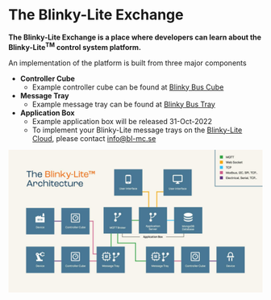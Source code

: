 # The Blinky-Lite Exchange

**The Blinky-Lite Exchange is a place where developers can learn about the Blinky-Lite<sup>TM</sup> control system platform.** 

An implementation of the platform is built from three major components
* **Controller Cube**
  - Example controller cube  can be found at [Blinky Bus Cube](https://github.com/Blinky-Lite-Exchange/blinky-bus-cube)
* **Message Tray**
  - Example message tray  can be found at [Blinky Bus Tray](https://github.com/Blinky-Lite-Exchange/blinky-bus-tray)
* **Application Box**
  - Example application box will be released 31-Oct-2022
  - To implement your Blinky-Lite message trays on the [Blinky-Lite Cloud](https://www.blinky-lite.se/), please contact info@bl-mc.se

<img src="https://github.com/Blinky-Lite-Exchange/.github/raw/master/profile/blinkyLiteArchitecture.png"/><br>
